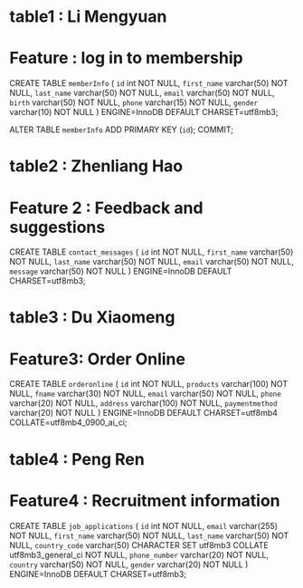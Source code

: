 # table1 : Li Mengyuan
# Feature : log in to membership
CREATE TABLE `memberInfo` (
  `id` int NOT NULL,
  `first_name` varchar(50) NOT NULL,
  `last_name` varchar(50) NOT NULL,
  `email` varchar(50) NOT NULL,
  `birth` varchar(50) NOT NULL,
  `phone` varchar(15) NOT NULL,
  `gender` varchar(10) NOT NULL
) ENGINE=InnoDB DEFAULT CHARSET=utf8mb3;

ALTER TABLE `memberInfo`
  ADD PRIMARY KEY (`id`);
COMMIT;







# table2 : Zhenliang Hao
# Feature 2 : Feedback and suggestions

CREATE TABLE `contact_messages` (
  `id` int NOT NULL,
  `first_name` varchar(50) NOT NULL,
  `last_name` varchar(50) NOT NULL,
  `email` varchar(50) NOT NULL,
  `message` varchar(50) NOT NULL
) ENGINE=InnoDB DEFAULT CHARSET=utf8mb3;




# table3 : Du Xiaomeng
# Feature3: Order Online
CREATE TABLE `orderonline` (
  `id` int NOT NULL,
  `products` varchar(100) NOT NULL,
  `fname` varchar(30) NOT NULL,
  `email` varchar(50) NOT NULL,
  `phone` varchar(20) NOT NULL,
  `address` varchar(100) NOT NULL,
  `paymentmethod` varchar(20) NOT NULL
) ENGINE=InnoDB DEFAULT CHARSET=utf8mb4 COLLATE=utf8mb4_0900_ai_ci;






# table4 : Peng Ren
# Feature4 : Recruitment information

CREATE TABLE `job_applications` (
  `id` int NOT NULL,
  `email` varchar(255) NOT NULL,
  `first_name` varchar(50) NOT NULL,
  `last_name` varchar(50) NOT NULL,
  `country_code` varchar(50) CHARACTER SET utf8mb3 COLLATE utf8mb3_general_ci NOT NULL,
  `phone_number` varchar(20) NOT NULL,
  `country` varchar(50) NOT NULL,
  `gender` varchar(20) NOT NULL
) ENGINE=InnoDB DEFAULT CHARSET=utf8mb3;
